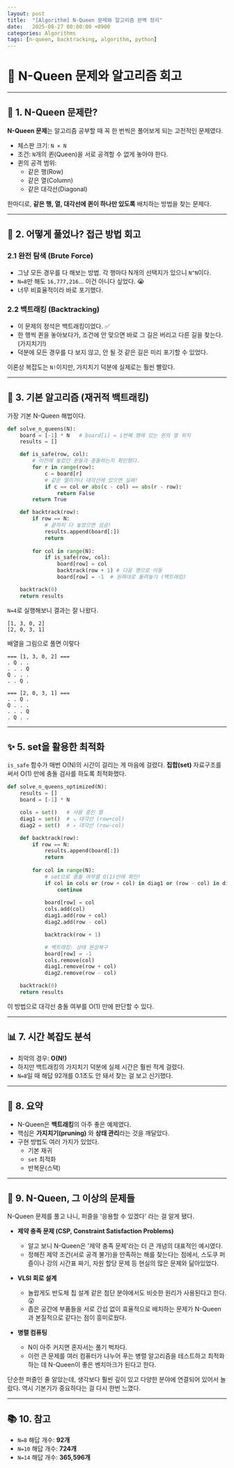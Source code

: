 ```yaml
---
layout: post
title:  "[Algorithm] N-Queen 문제와 알고리즘 완벽 정리"
date:   2025-08-27 00:00:00 +0900
categories: Algorithms
tags: [n-queen, backtracking, algorithm, python]
---
```


# 👑 N-Queen 문제와 알고리즘 회고

---

## 🧐 1. N-Queen 문제란?

**N-Queen 문제**는 알고리즘 공부할 때 꼭 한 번씩은 풀어보게 되는 고전적인 문제였다.

- 체스판 크기: `N × N`  
- 조건: `N`개의 퀸(Queen)을 서로 공격할 수 없게 놓아야 한다.
- 퀸의 공격 범위:
  - 같은 행(Row)
  - 같은 열(Column)
  - 같은 대각선(Diagonal)  

한마디로, **같은 행, 열, 대각선에 퀸이 하나만 있도록** 배치하는 방법을 찾는 문제다.

---

## 🧠 2. 어떻게 풀었나? 접근 방법 회고

### 2.1 완전 탐색 (Brute Force)
- 그냥 모든 경우를 다 해보는 방법. 각 행마다 N개의 선택지가 있으니 `N^N`이다.
- `N=8`만 해도 `16,777,216`... 이건 아니다 싶었다. 😭
- 너무 비효율적이라 바로 포기했다.

### 2.2 백트래킹 (Backtracking)
- 이 문제의 정석은 백트래킹이었다. ✅
- 한 행씩 퀸을 놓아보다가, 조건에 안 맞으면 바로 그 길은 버리고 다른 길을 찾는다. (가지치기!)
- 덕분에 모든 경우를 다 보지 않고, 안 될 것 같은 길은 미리 포기할 수 있었다.

이론상 복잡도는 `N!`이지만, 가지치기 덕분에 실제로는 훨씬 빨랐다.

---

## 📜 3. 기본 알고리즘 (재귀적 백트래킹)

가장 기본 N-Queen 해법이다.

```python
def solve_n_queens(N):
    board = [-1] * N   # board[i] = i번째 행에 있는 퀸의 열 위치
    results = []

    def is_safe(row, col):
        # 이전에 놓았던 퀸들과 충돌하는지 확인했다.
        for r in range(row):
            c = board[r]
            # 같은 열이거나 대각선에 있으면 실패!
            if c == col or abs(c - col) == abs(r - row):
                return False
        return True

    def backtrack(row):
        if row == N:
            # 끝까지 다 놓았으면 성공!
            results.append(board[:])
            return
        
        for col in range(N):
            if is_safe(row, col):
                board[row] = col
                backtrack(row + 1) # 다음 행으로 이동
                board[row] = -1  # 원래대로 돌려놓기 (백트래킹)

    backtrack(0)
    return results
```

`N=4`로 실행해보니 결과는 잘 나왔다.
```
[1, 3, 0, 2]
[2, 0, 3, 1]
```
배열을 그림으로 풀면 이렇다
```
=== [1, 3, 0, 2] ===
. Q . .
. . . Q
Q . . .
. . Q .

=== [2, 0, 3, 1] ===
. . Q .
Q . . .
. . . Q
. Q . .
```

---

## ✨ 5. set을 활용한 최적화

`is_safe` 함수가 매번 O(N)의 시간이 걸리는 게 마음에 걸렸다.
**집합(set)** 자료구조를 써서 O(1) 만에 충돌 검사를 하도록 최적화했다.

```python
def solve_n_queens_optimized(N):
    results = []
    board = [-1] * N

    cols = set()   # 사용 중인 열
    diag1 = set()  # ↘ 대각선 (row+col)
    diag2 = set()  # ↗ 대각선 (row-col)

    def backtrack(row):
        if row == N:
            results.append(board[:])
            return
        
        for col in range(N):
            # set으로 충돌 여부를 O(1)만에 확인!
            if col in cols or (row + col) in diag1 or (row - col) in diag2:
                continue
            
            board[row] = col
            cols.add(col)
            diag1.add(row + col)
            diag2.add(row - col)

            backtrack(row + 1)

            # 백트래킹: 상태 원상복구
            board[row] = -1
            cols.remove(col)
            diag1.remove(row + col)
            diag2.remove(row - col)

    backtrack(0)
    return results
```

이 방법으로 대각선 충돌 여부를 O(1) 만에 판단할 수 있다.

---

## 📊 7. 시간 복잡도 분석

- 최악의 경우: **O(N!)**
- 하지만 백트래킹의 가지치기 덕분에 실제 시간은 훨씬 적게 걸렸다.
- `N=8`일 때 해답 92개를 0.1초도 안 돼서 찾는 걸 보고 신기했다.

---

## 📝 8. 요약

- N-Queen은 **백트래킹**의 아주 좋은 예제였다.
- 핵심은 **가지치기(pruning)** 와 **상태 관리**라는 것을 깨달았다.
- 구현 방법도 여러 가지가 있었다.
  - 기본 재귀
  - `set` 최적화
  - 반복문(스택)

---

## 🚀 9. N-Queen, 그 이상의 문제들

N-Queen 문제를 풀고 나니, 퍼즐을 '응용할 수 있겠다' 라는 걸 알게 됐다.

-   **제약 충족 문제 (CSP, Constraint Satisfaction Problems)**
    -   알고 보니 N-Queen은 '제약 충족 문제'라는 더 큰 개념의 대표적인 예시였다.
    -   정해진 제약 조건(서로 공격 불가)을 만족하는 해를 찾는다는 점에서, 스도쿠 퍼즐이나 강의 시간표 짜기, 자원 할당 문제 등 현실의 많은 문제와 닮아있었다.

-   **VLSI 회로 설계**
    -   놀랍게도 반도체 칩 설계 같은 첨단 분야에서도 비슷한 원리가 사용된다고 한다. 😲
    -   좁은 공간에 부품들을 서로 간섭 없이 효율적으로 배치하는 문제가 N-Queen과 본질적으로 같다는 점이 흥미로웠다.

-   **병렬 컴퓨팅**
    -   N이 아주 커지면 혼자서는 풀기 벅차다.
    -   이런 큰 문제를 여러 컴퓨터가 나누어 푸는 병렬 알고리즘을 테스트하고 최적화하는 데 N-Queen이 좋은 벤치마크가 된다고 한다.

단순한 퍼즐인 줄 알았는데, 생각보다 훨씬 깊이 있고 다양한 분야에 연결되어 있어서 놀랐다. 역시 기본기가 중요하다는 걸 다시 한번 느꼈다.

---

## 📚 10. 참고

- `N=8` 해답 개수: **92개**
- `N=10` 해답 개수: **724개**
- `N=14` 해답 개수: **365,596개**
